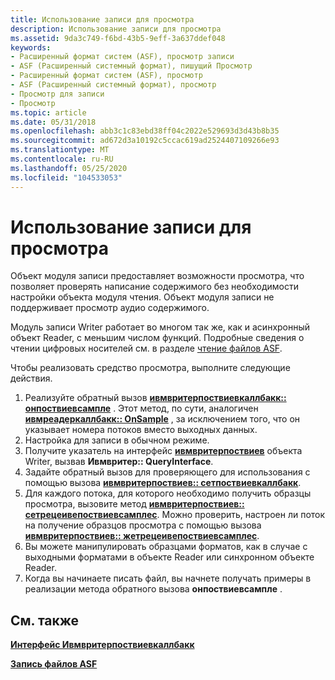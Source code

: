 ```yaml
---
title: Использование записи для просмотра
description: Использование записи для просмотра
ms.assetid: 9da3c749-f6bd-43b5-9eff-3a637ddef048
keywords:
- Расширенный формат систем (ASF), просмотр записи
- ASF (Расширенный системный формат), пишущий Просмотр
- Расширенный формат систем (ASF), просмотр
- ASF (Расширенный системный формат), просмотр
- Просмотр для записи
- Просмотр
ms.topic: article
ms.date: 05/31/2018
ms.openlocfilehash: abb3c1c83ebd38ff04c2022e529693d3d43b8b35
ms.sourcegitcommit: ad672d3a10192c5ccac619ad2524407109266e93
ms.translationtype: MT
ms.contentlocale: ru-RU
ms.lasthandoff: 05/25/2020
ms.locfileid: "104533053"
---
```

# <a name="to-use-writer-postview"></a>Использование записи для просмотра

Объект модуля записи предоставляет возможности просмотра, что позволяет проверять написание содержимого без необходимости настройки объекта модуля чтения. Объект модуля записи не поддерживает просмотр аудио содержимого.

Модуль записи Writer работает во многом так же, как и асинхронный объект Reader, с меньшим числом функций. Подробные сведения о чтении цифровых носителей см. в разделе [чтение файлов ASF](reading-asf-files.md).

Чтобы реализовать средство просмотра, выполните следующие действия.

1.  Реализуйте обратный вызов [**ивмвритерпоствиевкаллбакк:: онпоствиевсампле**](/previous-versions/windows/desktop/api/Wmsdkidl/nf-wmsdkidl-iwmwriterpostviewcallback-onpostviewsample) . Этот метод, по сути, аналогичен [**ивмреадеркаллбакк:: OnSample**](/previous-versions/windows/desktop/api/Wmsdkidl/nf-wmsdkidl-iwmreadercallback-onsample) , за исключением того, что он указывает номера потоков вместо выходных данных.
2.  Настройка для записи в обычном режиме.
3.  Получите указатель на интерфейс [**ивмвритерпоствиев**](/previous-versions/windows/desktop/api/wmsdkidl/nn-wmsdkidl-iwmwriterpostview) объекта Writer, вызвав **Ивмвритер:: QueryInterface**.
4.  Задайте обратный вызов для проверяющего для использования с помощью вызова [**ивмвритерпоствиев:: сетпоствиевкаллбакк**](/previous-versions/windows/desktop/api/Wmsdkidl/nf-wmsdkidl-iwmwriterpostview-setpostviewcallback).
5.  Для каждого потока, для которого необходимо получить образцы просмотра, вызовите метод [**ивмвритерпоствиев:: сетрецеивепоствиевсамплес**](/previous-versions/windows/desktop/api/Wmsdkidl/nf-wmsdkidl-iwmwriterpostview-setreceivepostviewsamples). Можно проверить, настроен ли поток на получение образцов просмотра с помощью вызова [**ивмвритерпоствиев:: жетрецеивепоствиевсамплес**](/previous-versions/windows/desktop/api/Wmsdkidl/nf-wmsdkidl-iwmwriterpostview-getreceivepostviewsamples).
6.  Вы можете манипулировать образцами форматов, как в случае с выходными форматами в объекте Reader или синхронном объекте Reader.
7.  Когда вы начинаете писать файл, вы начнете получать примеры в реализации метода обратного вызова **онпоствиевсампле** .

## <a name="related-topics"></a>См. также

<dl> <dt>

[**Интерфейс Ивмвритерпоствиевкаллбакк**](/previous-versions/windows/desktop/api/wmsdkidl/nn-wmsdkidl-iwmwriterpostviewcallback)
</dt> <dt>

[**Запись файлов ASF**](writing-asf-files.md)
</dt> </dl>

 

 




